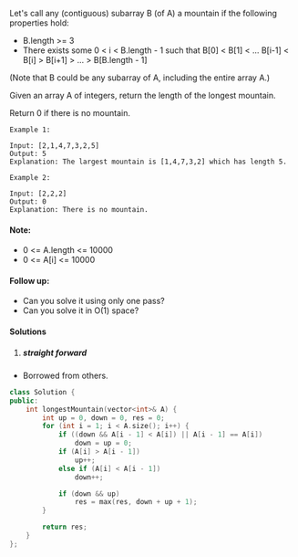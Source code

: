Let's call any (contiguous) subarray B (of A) a mountain if the following properties hold:

-    B.length >= 3
-    There exists some 0 < i < B.length - 1 such that B[0] < B[1] < ... B[i-1] < B[i] > B[i+1] > ... > B[B.length - 1]

(Note that B could be any subarray of A, including the entire array A.)

Given an array A of integers, return the length of the longest mountain. 

Return 0 if there is no mountain.

```
Example 1:

Input: [2,1,4,7,3,2,5]
Output: 5
Explanation: The largest mountain is [1,4,7,3,2] which has length 5.

Example 2:

Input: [2,2,2]
Output: 0
Explanation: There is no mountain.
```

#### Note:

-    0 <= A.length <= 10000
-    0 <= A[i] <= 10000

#### Follow up:

-    Can you solve it using only one pass?
-    Can you solve it in O(1) space?


#### Solutions

1. ##### straight forward

- Borrowed from others.

```cpp
class Solution {
public:
    int longestMountain(vector<int>& A) {
        int up = 0, down = 0, res = 0;
        for (int i = 1; i < A.size(); i++) {
            if ((down && A[i - 1] < A[i]) || A[i - 1] == A[i])
                down = up = 0;
            if (A[i] > A[i - 1])
                up++;
            else if (A[i] < A[i - 1])
                down++;

            if (down && up)
                res = max(res, down + up + 1);
        }

        return res;
    }
};
```